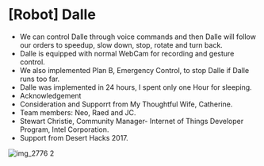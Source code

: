 # [Robot] Dalle
*  We can control Dalle through voice commands and then Dalle will follow our orders to speedup, slow down, stop, rotate and turn back.
*  Dalle is equipped with normal WebCam for recording and gesture control.
*  We also implemented Plan B, Emergency Control, to stop Dalle if Dalle runs too far.
*  Dalle was implemented in 24 hours, I spent only one Hour for sleeping.
*  Acknowledgement
  * Consideration and Supporrt from My Thoughtful Wife, Catherine.
  * Team members: Neo, Raed and JC.
  * Stewart Christie, Community Manager- Internet of Things Developer Program, Intel Corporation.
  * Support from Desert Hacks 2017.


![img_2776 2](https://cloud.githubusercontent.com/assets/1461806/23820775/49080038-05dd-11e7-9f92-e87217536a80.JPG)

